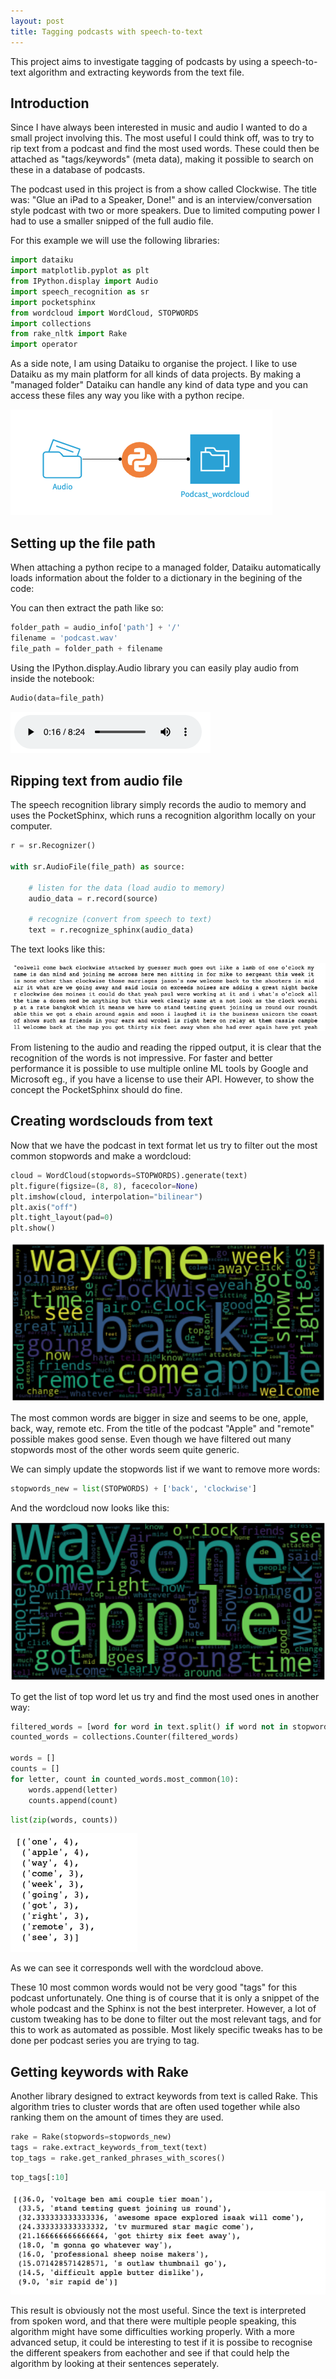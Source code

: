 ```yaml
---
layout: post
title: Tagging podcasts with speech-to-text
---
```

<!--<img src="/images/fulls/01.jpg" class="fit image">-->
This project aims to investigate tagging of podcasts by using a speech-to-text algorithm and extracting keywords from the text file.

## Introduction

Since I have always been interested in music and audio I wanted to do a small project involving this. The most useful I could think off, was to try to rip text from a podcast and find the most used words. These could then be attached as "tags/keywords" (meta data), making it possible to search on these in a database of podcasts.

The podcast used in this project is from a show called Clockwise. The title was: "Glue an iPad to a Speaker, Done!" and is an interview/conversation style podcast with two or more speakers. Due to limited computing power I had to use a smaller snipped of the full audio file.

For this example we will use the following libraries:

```python
import dataiku
import matplotlib.pyplot as plt
from IPython.display import Audio
import speech_recognition as sr
import pocketsphinx
from wordcloud import WordCloud, STOPWORDS
import collections
from rake_nltk import Rake
import operator
```

As a side note, I am using Dataiku to organise the project. I like to use Dataiku as my main platform for all kinds of data projects. By making a "managed folder" Dataiku can handle any kind of data type and you can access these files any way you like with a python recipe.

![png](/images/podcast-tags/flow.png)

## Setting up the file path

When attaching a python recipe to a managed folder, Dataiku automatically loads information about the folder to a dictionary in the begining of the code:

You can then extract the path like so:

```python
folder_path = audio_info['path'] + '/'
filename = 'podcast.wav'
file_path = folder_path + filename
```

Using the IPython.display.Audio library you can easily play audio from inside the notebook:

```python
Audio(data=file_path)
```
![png](/images/podcast-tags/player.png)

## Ripping text from audio file

The speech recognition library simply records the audio to memory and uses the PocketSphinx, which runs a recognition algorithm locally on your computer.

```python
r = sr.Recognizer()

with sr.AudioFile(file_path) as source:
    
    # listen for the data (load audio to memory)
    audio_data = r.record(source)
    
    # recognize (convert from speech to text)
    text = r.recognize_sphinx(audio_data)
```
The text looks like this:

![png](/images/podcast-tags/text.png)

From listening to the audio and reading the ripped output, it is clear that the recognition of the words is not impressive. For faster and better performance it is possible to use multiple online ML tools by Google and Microsoft eg., if you have a license to use their API. However, to show the concept the PocketSphinx should do fine.

## Creating wordsclouds from text

Now that we have the podcast in text format let us try to filter out the most common stopwords and make a wordcloud:

```python
cloud = WordCloud(stopwords=STOPWORDS).generate(text)
plt.figure(figsize=(8, 8), facecolor=None)
plt.imshow(cloud, interpolation="bilinear")
plt.axis("off")
plt.tight_layout(pad=0)
plt.show()
```
![png](/images/podcast-tags/wc1.png)

The most common words are bigger in size and seems to be one, apple, back, way, remote etc. From the title of the podcast "Apple" and "remote" possible makes good sense. Even though we have filtered out many stopwords most of the other words seem quite generic.

We can simply update the stopwords list if we want to remove more words:

```python
stopwords_new = list(STOPWORDS) + ['back', 'clockwise']
```

And the wordcloud now looks like this:

![png](/images/podcast-tags/wc2.png)

To get the list of top word let us try and find the most used ones in another way:

```python
filtered_words = [word for word in text.split() if word not in stopwords_new]
counted_words = collections.Counter(filtered_words)

words = []
counts = []
for letter, count in counted_words.most_common(10):
    words.append(letter)
    counts.append(count)
```

```python
list(zip(words, counts))
```

![png](/images/podcast-tags/score.png)

As we can see it corresponds well with the wordcloud above.

These 10 most common words would not be very good "tags" for this podcast unfortunately. One thing is of course that it is only a snippet of the whole podcast and the Sphinx is not the best interpreter. However, a lot of custom tweaking has to be done to filter out the most relevant tags, and for this to work as automated as possible. Most likely specific tweaks has to be done per podcast series you are trying to tag.

## Getting keywords with Rake

Another library designed to extract keywords from text is called Rake. This algorithm tries to cluster words that are often used together while also ranking them on the amount of times they are used.

```python
rake = Rake(stopwords=stopwords_new)
tags = rake.extract_keywords_from_text(text)
top_tags = rake.get_ranked_phrases_with_scores()
```

```python
top_tags[:10]
```

![png](/images/podcast-tags/score2.png)

This result is obviously not the most useful. Since the text is interpreted from spoken word, and that there were multiple people speaking, this algorithm might have some difficulties working properly. With a more advanced setup, it could be interesting to test if it is possibe to recognise the different speakers from eachother and see if that could help the algorithm by looking at their sentences seperately.